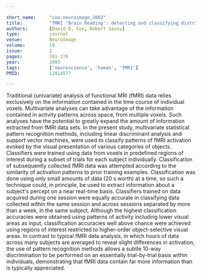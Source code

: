 ```yaml
---
    
short_name:     "cox:neuroimage_2003"
title:          "fMRI 'Brain Reading': detecting and classifying distributed patterns of fMRI activity in human visual cortex"
authors:        [David D. Cox, Robert Savoy]
type:           journal
venue:          NeuroImage
volume:         19
issue:          2
pages:          261-270
year:           2003
tags:           ['neuroscience', 'human', 'fMRI']
PMID:           12814577

---
```


<!-- pdf:            "Neuroimage_CoxSavoy_2003.pdf" -->


Traditional (univariate) analysis of functional MRI (fMRI) data relies exclusively on the information contained in the time course of individual voxels. Multivariate analyses can take advantage of the information contained in activity patterns across space, from multiple voxels. Such analyses have the potential to greatly expand the amount of information extracted from fMRI data sets. In the present study, multivariate statistical pattern recognition methods, including linear discriminant analysis and support vector machines, were used to classify patterns of fMRI activation evoked by the visual presentation of various categories of objects. Classifiers were trained using data from voxels in predefined regions of interest during a subset of trials for each subject individually. Classification of subsequently collected fMRI data was attempted according to the similarity of activation patterns to prior training examples. Classification was done using only small amounts of data (20 s worth) at a time, so such a technique could, in principle, be used to extract information about a subject's percept on a near real-time basis. Classifiers trained on data acquired during one session were equally accurate in classifying data collected within the same session and across sessions separated by more than a week, in the same subject. Although the highest classification accuracies were obtained using patterns of activity including lower visual areas as input, classification accuracies well above chance were achieved using regions of interest restricted to higher-order object-selective visual areas. In contrast to typical fMRI data analysis, in which hours of data across many subjects are averaged to reveal slight differences in activation, the use of pattern recognition methods allows a subtle 10-way discrimination to be performed on an essentially trial-by-trial basis within individuals, demonstrating that fMRI data contain far more information than is typically appreciated.